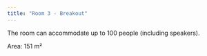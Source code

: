 ```yaml
---
title: "Room 3 - Breakout"
---
```


The room can accommodate up to 100 people (including speakers).

Area: 151 m²